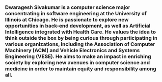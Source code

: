 ### Dwaragesh Sivakumar is a computer science major concentrating in software engineering at the University of Illinois at Chicago. He is passionate to explore new opportunities in back-end development, as well as Artificial Intelligence integrated with Health Care. He values the idea to think outside the box by being curious through participating in various organizations, including the Association of Computer Machinery (ACM) and Vehicle Electronics and Systems Engineering (VESE). He aims to make an impact in enriching society by exploring new avenues in computer science and medicine in order to maintain equity and responsibility among all.

<!--
**dwaragesh-sivakumar/dwaragesh-sivakumar** is a ✨ _special_ ✨ repository because its `README.md` (this file) appears on your GitHub profile.

Here are some ideas to get you started:

- 🔭 I’m currently working on ...
- 🌱 I’m currently learning ...
- 👯 I’m looking to collaborate on ...
- 🤔 I’m looking for help with ...
- 💬 Ask me about ...
- 📫 How to reach me: ...
- 😄 Pronouns: ...
- ⚡ Fun fact: ...
-->
